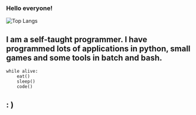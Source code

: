 ### Hello everyone!

![Top Langs](https://github-readme-stats.vercel.app/api/top-langs/?username=leox00&theme=tokyonight)

## I am a self-taught programmer. I have programmed lots of applications in python, small games and some tools in batch and bash.

    while alive:
        eat()
        sleep()
        code()

## : )
